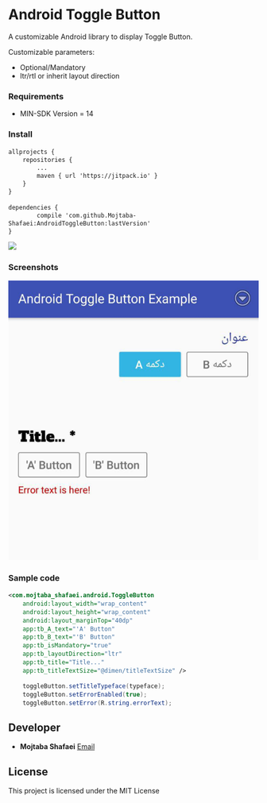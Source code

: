 # **Android Toggle Button**

A customizable Android library to display Toggle Button.

Customizable parameters:
   - Optional/Mandatory
   - ltr/rtl or inherit layout direction

### **Requirements**

- MIN-SDK Version = 14

### **Install**
    allprojects {
        repositories {
            ...
            maven { url 'https://jitpack.io' }
        }
    }

    dependencies {
            compile 'com.github.Mojtaba-Shafaei:AndroidToggleButton:lastVersion'
    }



[![](https://jitpack.io/v/Mojtaba-Shafaei/AndroidToggleButton.svg)](https://jitpack.io/#Mojtaba-Shafaei/AndroidToggleButton)

### **Screenshots**

![samples](images/Untitled.png)

### **Sample code**

```xml
<com.mojtaba_shafaei.android.ToggleButton
    android:layout_width="wrap_content"
    android:layout_height="wrap_content"
    android:layout_marginTop="40dp"
    app:tb_A_text="'A' Button"
    app:tb_B_text="'B' Button"
    app:tb_isMandatory="true"
    app:tb_layoutDirection="ltr"
    app:tb_title="Title..."
    app:tb_titleTextSize="@dimen/titleTextSize" />
```

```java
    toggleButton.setTitleTypeface(typeface);
    toggleButton.setErrorEnabled(true);
    toggleButton.setError(R.string.errorText);

```

## **Developer**

* **Mojtaba Shafaei** [Email](mjtb.shafaei@gmail.com)

## **License**
This project is licensed under the MIT License
